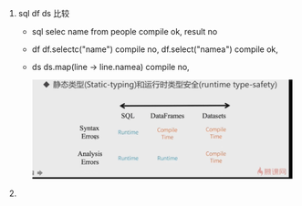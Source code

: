 1. sql  df  ds  比较
   
   - sql  selec name from people  compile  ok,  result no
   - df   df.selectc("name")    compile  no,   df.select("namea")  compile  ok,
   - ds   ds.map(line -> line.namea)    compile  no,
   
      ![sql  df  ds  比较](./pic/sql.df.ds.png)
      
2. 